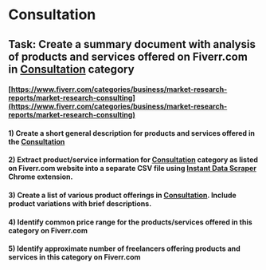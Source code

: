 # Consultation
## Task: Create a summary document with analysis of products and services offered on Fiverr.com in [Consultation](https://www.fiverr.com/categories/business/market-research-reports/market-research-consulting) category
#### [https://www.fiverr.com/categories/business/market-research-reports/market-research-consulting](https://www.fiverr.com/categories/business/market-research-reports/market-research-consulting)
#### 1) Create a short general description for products and services offered in the [Consultation](https://www.fiverr.com/categories/business/market-research-reports/market-research-consulting)
#### 2) Extract product/service information for [Consultation](https://www.fiverr.com/categories/business/market-research-reports/market-research-consulting) category as listed on Fiverr.com website into a separate CSV file using [Instant Data Scraper](https://chrome.google.com/webstore/detail/instant-data-scraper/ofaokhiedipichpaobibbnahnkdoiiah) Chrome extension.
#### 3) Create a list of various product offerings in [Consultation](https://www.fiverr.com/categories/business/market-research-reports/market-research-consulting). Include product variations with brief descriptions.
#### 4) Identify common price range for the products/services offered in this category on Fiverr.com
#### 5) Identify approximate number of freelancers offering products and services in this category on Fiverr.com
